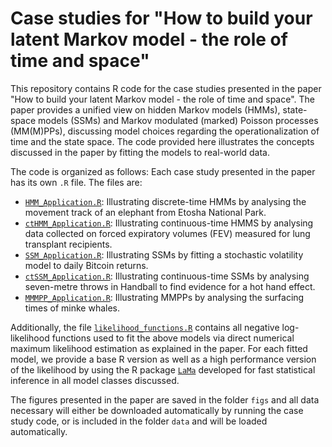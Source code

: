 # Case studies for "How to build your latent Markov model - the role of time and space"

This repository contains R code for the case studies presented in the paper "How to build your latent Markov model - the role of time and space". The paper provides a unified view on hidden Markov models (HMMs), state-space models (SSMs) and Markov modulated (marked) Poisson processes (MM(M)PPs), discussing model choices regarding the operationalization of time and the state space. The code provided here illustrates the concepts discussed in the paper by fitting the models to real-world data.

The code is organized as follows: Each case study presented in the paper has its own `.R` file. The files are:

* <a href="https://github.com/janoleko/LatentMarkov/blob/main/HMM_Application.R">`HMM_Application.R`</a>: Illustrating discrete-time HMMs by analysing the movement track of an elephant
from Etosha National Park.
* <a href="https://github.com/janoleko/LatentMarkov/blob/main/ctHMM_Application.R">`ctHMM_Application.R`</a>: Illustrating continuous-time HMMS by analysing data collected on forced expiratory volumes (FEV)
measured for lung transplant recipients.
* <a href="https://github.com/janoleko/LatentMarkov/blob/main/SSM_Application.R">`SSM_Application.R`</a>: Illustrating SSMs by fitting a stochastic volatility model to daily Bitcoin returns.
* <a href="https://github.com/janoleko/LatentMarkov/blob/main/ctSSM_Application.R">`ctSSM_Application.R`</a>: Illustrating continuous-time SSMs by analysing seven-metre throws in Handball to find evidence for a hot hand effect.
* <a href="https://github.com/janoleko/LatentMarkov/blob/main/MMMPP_Application.R">`MMMPP_Application.R`</a>: Illustrating MMPPs by analysing the surfacing times of minke whales.

Additionally, the file <a href="https://github.com/janoleko/LatentMarkov/blob/main/likelihood_functions.R">`likelihood_functions.R`</a> contains all negative log-likelihood functions used to fit the above models via direct numerical maximum likelihood estimation as explained in the paper. For each fitted model, we provide a base R version as well as a high performance version of the likelihood by using the R package <a href="https://github.com/janoleko/LaMa" target="_blank">`LaMa`</a> developed for fast statistical inference in all model classes discussed.

The figures presented in the paper are saved in the folder `figs` and all data necessary will either be downloaded automatically by running the case study code, or is included in the folder `data` and will be loaded automatically.
